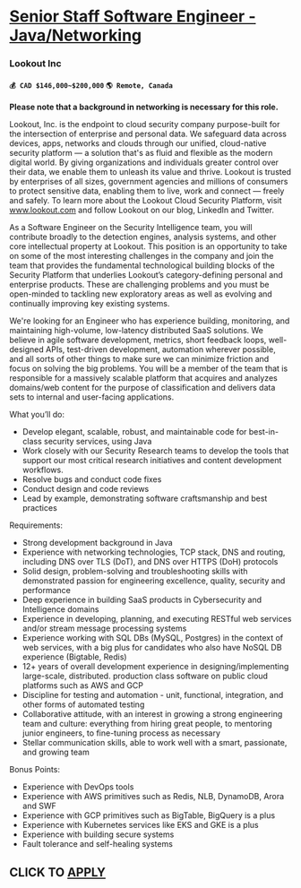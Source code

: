 # [Senior Staff Software Engineer - Java/Networking ](https://www.remotewlb.com/apply/senior-staff-software-engineer-java-networking)  
### Lookout Inc  
#### `💰 CAD $146,000~$200,000` `🌎 Remote, Canada`  

**Please note that a background in networking is necessary for this role.**

Lookout, Inc. is the endpoint to cloud security company purpose-built for the intersection of enterprise and personal data. We safeguard data across devices, apps, networks and clouds through our unified, cloud-native security platform — a solution that's as fluid and flexible as the modern digital world. By giving organizations and individuals greater control over their data, we enable them to unleash its value and thrive. Lookout is trusted by enterprises of all sizes, government agencies and millions of consumers to protect sensitive data, enabling them to live, work and connect — freely and safely. To learn more about the Lookout Cloud Security Platform, visit www.lookout.com and follow Lookout on our blog, LinkedIn and Twitter.

As a Software Engineer on the Security Intelligence team, you will contribute broadly to the detection engines, analysis systems, and other core intellectual property at Lookout. This position is an opportunity to take on some of the most interesting challenges in the company and join the team that provides the fundamental technological building blocks of the Security Platform that underlies Lookout’s category-defining personal and enterprise products. These are challenging problems and you must be open-minded to tackling new exploratory areas as well as evolving and continually improving key existing systems.

We're looking for an Engineer who has experience building, monitoring, and maintaining high-volume, low-latency distributed SaaS solutions. We believe in agile software development, metrics, short feedback loops, well-designed APIs, test-driven development, automation wherever possible, and all sorts of other things to make sure we can minimize friction and focus on solving the big problems. You will be a member of the team that is responsible for a massively scalable platform that acquires and analyzes domains/web content for the purpose of classification and delivers data sets to internal and user-facing applications.

What you’ll do:

  * Develop elegant, scalable, robust, and maintainable code for best-in-class security services, using Java
  * Work closely with our Security Research teams to develop the tools that support our most critical research initiatives and content development workflows.
  * Resolve bugs and conduct code fixes
  * Conduct design and code reviews
  * Lead by example, demonstrating software craftsmanship and best practices

Requirements:

  * Strong development background in Java
  * Experience with networking technologies, TCP stack, DNS and routing, including DNS over TLS (DoT), and DNS over HTTPS (DoH) protocols
  * Solid design, problem-solving and troubleshooting skills with demonstrated passion for engineering excellence, quality, security and performance
  * Deep experience in building SaaS products in Cybersecurity and Intelligence domains
  * Experience in developing, planning, and executing RESTful web services and/or stream message processing systems
  * Experience working with SQL DBs (MySQL, Postgres) in the context of web services, with a big plus for candidates who also have NoSQL DB experience (Bigtable, Redis)
  * 12+ years of overall development experience in designing/implementing large-scale, distributed. production class software on public cloud platforms such as AWS and GCP
  * Discipline for testing and automation - unit, functional, integration, and other forms of automated testing
  * Collaborative attitude, with an interest in growing a strong engineering team and culture: everything from hiring great people, to mentoring junior engineers, to fine-tuning process as necessary
  * Stellar communication skills, able to work well with a smart, passionate, and growing team

Bonus Points:

  * Experience with DevOps tools
  * Experience with AWS primitives such as Redis, NLB, DynamoDB, Arora and SWF
  * Experience with GCP primitives such as BigTable, BigQuery is a plus
  * Experience with Kubernetes services like EKS and GKE is a plus
  * Experience with building secure systems
  * Fault tolerance and self-healing systems

  
## CLICK TO [APPLY](https://www.remotewlb.com/apply/senior-staff-software-engineer-java-networking)

